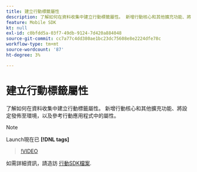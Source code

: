 ```yaml
---
title: 建立行動標籤屬性
description: 了解如何在資料收集中建立行動標籤屬性。 新增行動核心和其他擴充功能、將設定發佈至環境，以及參考行動應用程式中的屬性。
feature: Mobile SDK
kt: null
exl-id: c0bfdd5a-03f7-49db-9124-7d420a884048
source-git-commit: cc7a77c4dd380ae1bc23dc75608e8e2224dfe78c
workflow-type: tm+mt
source-wordcount: '87'
ht-degree: 3%

---
```


# 建立行動標籤屬性

了解如何在資料收集中建立行動標籤屬性。 新增行動核心和其他擴充功能、將設定發佈至環境，以及參考行動應用程式中的屬性。

>[!NOTE]
>
> Launch現在已 **[!DNL tags]**

>[!VIDEO](https://video.tv.adobe.com/v/26264/?quality=12&learn=on)

如需詳細資訊，請造訪 [行動SDK檔案](https://aep-sdks.gitbook.io/docs/).
